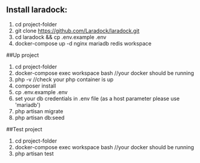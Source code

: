 ## Install laradock:
1) cd project-folder
2) git clone https://github.com/Laradock/laradock.git
3) cd laradock && cp .env.example .env
4) docker-compose up -d nginx mariadb redis workspace

##Up project
1) cd project-folder
2) docker-compose exec workspace bash //your docker should be running
3) php -v //check your php container is up
4) composer install
5) cp .env.example .env
6) set your db credentials in .env file 
(as a host parameter please use 'mariadb')
7) php artisan migrate
8) php artisan db:seed

##Test project
1) cd project-folder
2) docker-compose exec workspace bash //your docker should be running
3) php artisan test
